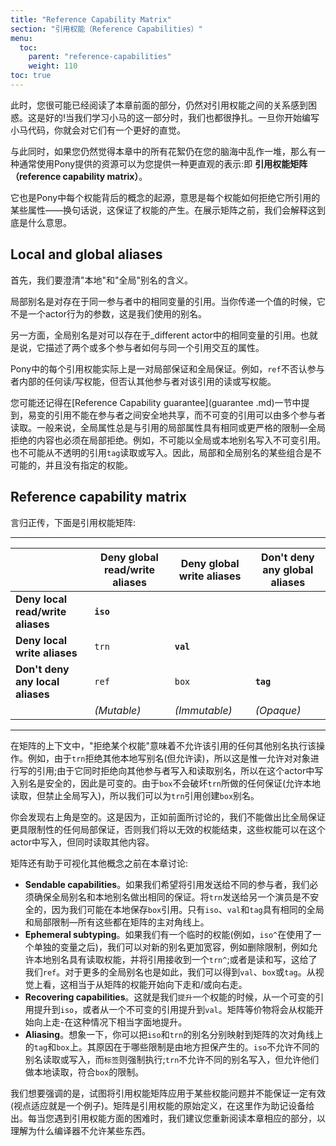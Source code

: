 ```yaml
---
title: "Reference Capability Matrix"
section: "引用权能（Reference Capabilities）"
menu:
  toc:
    parent: "reference-capabilities"
    weight: 110
toc: true
---
```


<!-- At this point, it's quite possible that you read the previous sections in this chapter and are still pretty confused about the relation between reference capabilities. It's okay! We have all struggled when learning this part of Pony, too. Once you start working on Pony code, you'll get a better intuition with them. -->
此时，您很可能已经阅读了本章前面的部分，仍然对引用权能之间的关系感到困惑。这是好的!当我们学习小马的这一部分时，我们也都很挣扎。一旦你开始编写小马代码，你就会对它们有一个更好的直觉。

<!-- In the meantime, if you still feel like all these tidbits in the chapter are still scrambled in your head, there is one resource often presented with Pony that can give you a more visual representation: the __reference capability matrix__. -->
与此同时，如果您仍然觉得本章中的所有花絮仍在您的脑海中乱作一堆，那么有一种通常使用Pony提供的资源可以为您提供一种更直观的表示:即 __引用权能矩阵（reference capability matrix）__。

<!-- It is also the origin of the concept behind each capability in Pony, in the sense of how each capability denies certain properties to its reference -- in other words, which guarantees a capability makes. We will explain what that actually means before presenting the matrix. -->
它也是Pony中每个权能背后的概念的起源，意思是每个权能如何拒绝它所引用的某些属性——换句话说，这保证了权能的产生。在展示矩阵之前，我们会解释这到底是什么意思。

## Local and global aliases

<!-- Before anything else, we want to clarify what we mean by "local" and "global" aliases. -->
首先，我们要澄清"本地"和"全局"别名的含义。

<!-- A local alias is a reference to the same variable that exists in the same actor. Whenever you pass a value around, and it's not the argument of an actor's behavior, this is the kind of alias we are working with. -->
局部别名是对存在于同一参与者中的相同变量的引用。当你传递一个值的时候，它不是一个actor行为的参数，这是我们使用的别名。

<!-- On the other hand, a global alias is a reference to the same variable that can exist in a _different_ actor. That is, it describes the properties of how two or more actors could interact with the same reference. -->
另一方面，全局别名是对可以存在于_different actor中的相同变量的引用。也就是说，它描述了两个或多个参与者如何与同一个引用交互的属性。

<!-- Each reference capability in Pony is actually a pair of local guarantees and global guarantees. For instance, `ref` doesn't deny any read/write capabilities inside the actor, but denies other actors from reading or writing to that reference. -->
Pony中的每个引用权能实际上是一对局部保证和全局保证。例如，`ref`不否认参与者内部的任何读/写权能，但否认其他参与者对该引用的读或写权能。

<!-- You may recall from the [Reference Capability Guarantees](guarantees.md) section that mutable references cannot be safely shared between actors, while immutable references can be read by multiple actors. In general, global properties are always as restrictive or more restrictive than the local properties to that reference - what is denied globally must also be denied locally. For example, it's not possible to write to an immutable reference in either a global or local alias. It's also not possible to read from or write to an opaque reference, `tag`. Therefore, some combinations of local and global aliases are impossible, and have no designated capabilities. -->
您可能还记得在[Reference Capability guarantee](guarantee .md)一节中提到，易变的引用不能在参与者之间安全地共享，而不可变的引用可以由多个参与者读取。一般来说，全局属性总是与引用的局部属性具有相同或更严格的限制—全局拒绝的内容也必须在局部拒绝。例如，不可能以全局或本地别名写入不可变引用。也不可能从不透明的引用`tag`读取或写入。因此，局部和全局别名的某些组合是不可能的，并且没有指定的权能。

## Reference capability matrix

<!-- Without further ado, here's the reference capability matrix: -->
言归正传，下面是引用权能矩阵:

---

&nbsp; | Deny global read/write aliases | Deny global write aliases | Don't deny any global aliases
----- | ----- | ----- | -----
__Deny local read/write aliases__ | __`iso`__ | |
__Deny local write aliases__ | `trn` | __`val`__ |
__Don't deny any local aliases__ | `ref` | `box` | __`tag`__
&nbsp; | _(Mutable)_ | _(Immutable)_ | _(Opaque)_

---

<!-- In the context of the matrix, "denying a capability" means that any other alias to that reference is not allowed to do that action. For example, since `trn` denies other local write aliases (but allows reads), this is the only reference that allows writing to the object; and since it denies both read and write aliases to other actors, it's safe to write inside this actor, thus being mutable. And since `box` does not break any guarantees that `trn` makes (local reads are allowed, but global writes are forbidden), we can create `box` aliases to a `trn` reference. -->
在矩阵的上下文中，"拒绝某个权能"意味着不允许该引用的任何其他别名执行该操作。例如，由于`trn`拒绝其他本地写别名(但允许读)，所以这是惟一允许对对象进行写的引用;由于它同时拒绝向其他参与者写入和读取别名，所以在这个actor中写入别名是安全的，因此是可变的。由于`box`不会破坏`trn`所做的任何保证(允许本地读取，但禁止全局写入)，所以我们可以为`trn`引用创建`box`别名。

<!-- You'll notice that the top-right side is empty. That's because, as previously discussed, we cannot make any local guarantees that are more restrictive than the global guarantees, or we'd end up with invalid capabilities that could be written to in this actor but read somewehre else at the same time. -->
你会发现右上角是空的。这是因为，正如前面所讨论的，我们不能做出比全局保证更具限制性的任何局部保证，否则我们将以无效的权能结束，这些权能可以在这个actor中写入，但同时读取其他内容。

<!-- The matrix also helps visualizing other concepts previously discussed in this chapter: -->
矩阵还有助于可视化其他概念之前在本章讨论:

<!-- * __Sendable capabilities__. If we want to send references to a different actor, we must make sure that the global and local aliases make the same guarantees. It'd be unsafe to send a `trn` to another actor, since we could possibly hold `box` references locally. Only `iso`, `val`, and `tag` have the same global and local restrictions – all of which are in the main diagonal of the matrix. -->
<!-- * __Ephemeral subtyping__. If we have an ephemeral capability (for instance, `iso^` after consuming an isolated variable), we can be more permissive for the new alias, i.e. remove restrictions, such as allowing local aliases with read capabilities, and receive the reference into a `trn^`; or both read and write, which gives us `ref`. The same is true for more global alias, and we can get `val`, `box`, or `tag`. Visually, this would be equivalent to walking downwards and/or to-the-right starting from the capability in the matrix. -->
<!-- * __Recovering capabilities__. This is when we "lift" a capability, from a mutable reference to `iso` or an immutable reference to `val`. The matrix equivalent would be walking upwards starting from the capability – quite literally lifting in this case. -->
<!-- * __Aliasing__. With a bit more of imagination, it's possible to picture aliasing `iso` and `trn` as reflecting them on the secondary diagonal of the matrix onto `tag` and `box`, respectively. The reason for that lies on which restrictions arise from the local guarantees. An `iso` doesn't allow different aliases to read or write, which `tag` enforces; and `trn` doesn't allow different aliases to write but allows them to do local reads, fitting `box`'s restrictions. -->
* __Sendable capabilities__。如果我们希望将引用发送给不同的参与者，我们必须确保全局别名和本地别名做出相同的保证。将`trn`发送给另一个演员是不安全的，因为我们可能在本地保存`box`引用。只有`iso`、`val`和`tag`具有相同的全局和局部限制—所有这些都在矩阵的主对角线上。
* __Ephemeral subtyping__。如果我们有一个临时的权能(例如，`iso^`在使用了一个单独的变量之后)，我们可以对新的别名更加宽容，例如删除限制，例如允许本地别名具有读取权能，并将引用接收到一个`trn^`;或者是读和写，这给了我们`ref`。对于更多的全局别名也是如此，我们可以得到`val`、`box`或`tag`。从视觉上看，这相当于从矩阵的权能开始向下走和/或向右走。
* __Recovering capabilities__。这就是我们`提升`一个权能的时候，从一个可变的引用提升到`iso`，或者从一个不可变的引用提升到`val`。矩阵等价物将会从权能开始向上走-在这种情况下相当字面地提升。
* __Aliasing__。想象一下，你可以把`iso`和`trn`的别名分别映射到矩阵的次对角线上的`tag`和`box`上。其原因在于哪些限制是由地方担保产生的。`iso`不允许不同的别名读取或写入，而`标签`则强制执行;`trn`不允许不同的别名写入，但允许他们做本地读取，符合`box`的限制。

<!-- We want to emphasize that trying to apply the reference capability matrix to some capabilities problems is not guaranteed to work (viewpoint adaptation is one example). The matrix is the original definition of the reference capabilities, presented here as a mnemonic device. Whenever you struggle with reference capabilities, we recommend that you reread the corresponding section of this chapter to understand why something is not allowed by the compiler. -->
我们想要强调的是，试图将引用权能矩阵应用于某些权能问题并不能保证一定有效(视点适应就是一个例子)。矩阵是引用权能的原始定义，在这里作为助记设备给出。每当您遇到引用权能方面的困难时，我们建议您重新阅读本章相应的部分，以理解为什么编译器不允许某些东西。
